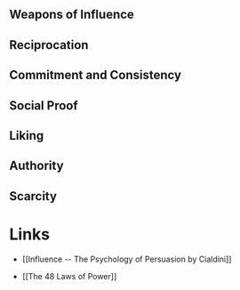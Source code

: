 ## Weapons of Influence 

## Reciprocation 

## Commitment and Consistency 

## Social Proof

## Liking 

## Authority 

## Scarcity 

# Links 
* [[Influence -- The Psychology of Persuasion by Cialdini]]

* [[The 48 Laws of Power]] 
